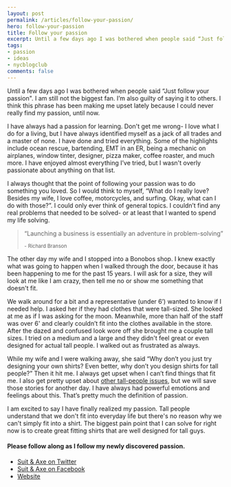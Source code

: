 ```yaml
---
layout: post
permalink: /articles/follow-your-passion/
hero: follow-your-passion
title: Follow your passion
excerpt: Until a few days ago I was bothered when people said “Just follow your passion". I am still not the biggest fan. I’m also guilty of saying it to others. I could never really find my passion, until now.
tags:
- passion
- ideas
- nycblogclub
comments: false
---
```


<p>Until a few days ago I was bothered when people said “Just follow your passion". I am still not the biggest fan. I’m also guilty of saying it to others. I think this phrase has been making me upset lately because I could never really find my passion, until now.</p>
<p>I have always had a passion for learning. Don't get me wrong- I love what I do for a living, but I have always identified myself as a jack of all trades and a master of none. I have done and tried everything. Some of the highlights include ocean rescue, bartending, EMT in an ER, being a mechanic on airplanes, window tinter, designer, pizza maker, coffee roaster, and much more. I have enjoyed almost everything I’ve tried, but I wasn't overly passionate about anything on that list.</p>
<p>I always thought that the point of following your passion was to do something you loved. So I would think to myself, “What do I really love? Besides my wife, I love coffee, motorcycles, and surfing. Okay, what can I do with those?”. I could only ever think of general topics. I couldn’t find any real problems that needed to be solved- or at least that I wanted to spend my life solving.</p>

<blockquote>
 <p>&ldquo;Launching a business is essentially an adventure in problem-solving&rdquo;</p>
 <small>- Richard Branson</small>
</blockquote>

<p>The other day my wife and I stopped into a Bonobos shop. I knew exactly what was going to happen when I walked through the door, because it has been happening to me for the past 15 years. I will ask for a size, they will look at me like I am crazy, then tell me no or show me something that doesn't fit.</p>
<p>We walk around for a bit and a representative (under 6’) wanted to know if I needed help. I asked her if they had clothes that were tall-sized. She looked at me as if I was asking for the moon. Meanwhile, more than half of the staff was over 6' and clearly couldn’t fit into the clothes available in the store. After the dazed and confused look wore off she brought me a couple tall sizes. I tried on a medium and a large and they didn't feel great or even designed for actual tall people. I walked out as frustrated as always.</p>
<p>While my wife and I were walking away, she said “Why don’t you just try designing your own shirts? Even better, why don’t you design shirts for tall people?” Then it hit me. I always get upset when I can’t find things that fit me. I also get pretty upset about <a href="/articles/global-entry-photo/">other tall-people issues</a>, but we will save those stories for another day. I have always had powerful emotions and feelings about this. That’s pretty much the definition of passion.</p>
<p>I am excited to say I have finally realized my passion. Tall people understand that we don't fit into everyday life but there's no reason why we can't simply fit into a shirt. The biggest pain point that I can solve for right now is to create great fitting shirts that are well designed for tall guys.</p>

<h4>Please follow along as I follow my newly discovered passion.</h4>

<ul>
<li><a href="https://twitter.com/suitandaxe">Suit &amp; Axe on Twitter</a></li>
<li><a href="https://www.facebook.com/suitandaxe">Suit &amp; Axe on Facebook</a></li>
<li><a href="http://suitandaxe.com">Website</a></li>
</ul>
